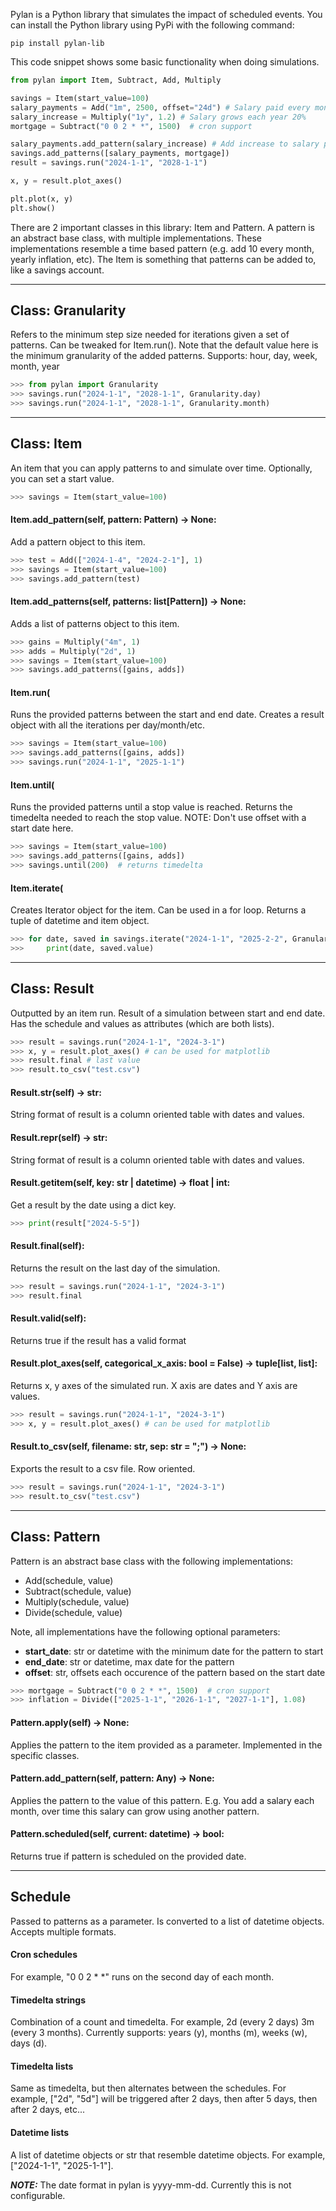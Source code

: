 

Pylan is a Python library that simulates the impact of scheduled events. You can install the Python library using PyPi with the following command:

```
pip install pylan-lib
```

This code snippet shows some basic functionality when doing simulations.

```python
from pylan import Item, Subtract, Add, Multiply

savings = Item(start_value=100)
salary_payments = Add("1m", 2500, offset="24d") # Salary paid every month at the 24th
salary_increase = Multiply("1y", 1.2) # Salary grows each year 20%
mortgage = Subtract("0 0 2 * *", 1500)  # cron support

salary_payments.add_pattern(salary_increase) # Add increase to salary pattern
savings.add_patterns([salary_payments, mortgage])
result = savings.run("2024-1-1", "2028-1-1")

x, y = result.plot_axes()

plt.plot(x, y)
plt.show()

```

There are 2 important classes in this library: Item and Pattern. A pattern is an abstract base class, with multiple implementations. These implementations resemble a time based pattern (e.g. add 10 every month, yearly inflation, etc). The Item is something that patterns can be added to, like a savings account.



---
## Class: Granularity


Refers to the minimum step size needed for iterations given a set of patterns. Can be
tweaked for Item.run(). Note that the default value here is the minimum granularity
of the added patterns. Supports: hour, day, week, month, year

```python
>>> from pylan import Granularity
>>> savings.run("2024-1-1", "2028-1-1", Granularity.day)
>>> savings.run("2024-1-1", "2028-1-1", Granularity.month)
```


---
## Class: Item


An item that you can apply patterns to and simulate over time. Optionally, you can
set a start value.

```python
>>> savings = Item(start_value=100)
```

#### Item.add_pattern(self, pattern: Pattern) -> None:


Add a pattern object to this item.

```python
>>> test = Add(["2024-1-4", "2024-2-1"], 1)
>>> savings = Item(start_value=100)
>>> savings.add_pattern(test)
```

#### Item.add_patterns(self, patterns: list[Pattern]) -> None:


Adds a list of patterns object to this item.

```python
>>> gains = Multiply("4m", 1)
>>> adds = Multiply("2d", 1)
>>> savings = Item(start_value=100)
>>> savings.add_patterns([gains, adds])
```

#### Item.run(


Runs the provided patterns between the start and end date. Creates a result
object with all the iterations per day/month/etc.

```python
>>> savings = Item(start_value=100)
>>> savings.add_patterns([gains, adds])
>>> savings.run("2024-1-1", "2025-1-1")
```

#### Item.until(


Runs the provided patterns until a stop value is reached. Returns the timedelta
needed to reach the stop value. NOTE: Don't use offset with a start date here.

```python
>>> savings = Item(start_value=100)
>>> savings.add_patterns([gains, adds])
>>> savings.until(200)  # returns timedelta
```

#### Item.iterate(


Creates Iterator object for the item. Can be used in a for loop. Returns a tuple
of datetime and item object.

```python
>>> for date, saved in savings.iterate("2024-1-1", "2025-2-2", Granularity.day):
>>>     print(date, saved.value)
```


---
## Class: Result


Outputted by an item run. Result of a simulation between start and end date. Has the
schedule and values as attributes (which are both lists).

```python
>>> result = savings.run("2024-1-1", "2024-3-1")
>>> x, y = result.plot_axes() # can be used for matplotlib
>>> result.final # last value
>>> result.to_csv("test.csv")
```

#### Result.__str__(self) -> str:


String format of result is a column oriented table with dates and values.

#### Result.__repr__(self) -> str:


String format of result is a column oriented table with dates and values.

#### Result.__getitem__(self, key: str | datetime) -> float | int:


Get a result by the date using a dict key.

```python
>>> print(result["2024-5-5"])
```

#### Result.final(self):


Returns the result on the last day of the simulation.

```python
>>> result = savings.run("2024-1-1", "2024-3-1")
>>> result.final
```

#### Result.valid(self):


Returns true if the result has a valid format

#### Result.plot_axes(self, categorical_x_axis: bool = False) -> tuple[list, list]:


Returns x, y axes of the simulated run. X axis are dates and Y axis are values.

```python
>>> result = savings.run("2024-1-1", "2024-3-1")
>>> x, y = result.plot_axes() # can be used for matplotlib
```

#### Result.to_csv(self, filename: str, sep: str = ";") -> None:


Exports the result to a csv file. Row oriented.

```python
>>> result = savings.run("2024-1-1", "2024-3-1")
>>> result.to_csv("test.csv")
```


---
## Class: Pattern


Pattern is an abstract base class with the following implementations:
- Add(schedule, value)
- Subtract(schedule, value)
- Multiply(schedule, value)
- Divide(schedule, value)

Note, all implementations have the following optional parameters:
- __start_date__: str or datetime with the minimum date for the pattern to start
- __end_date__: str or datetime, max date for the pattern
- __offset__: str, offsets each occurence of the pattern based on the start date

```python
>>> mortgage = Subtract("0 0 2 * *", 1500)  # cron support
>>> inflation = Divide(["2025-1-1", "2026-1-1", "2027-1-1"], 1.08)
```

#### Pattern.apply(self) -> None:


Applies the pattern to the item provided as a parameter. Implemented in the
specific classes.

#### Pattern.add_pattern(self, pattern: Any) -> None:


Applies the pattern to the value of this pattern. E.g. You add a salary each month,
over time this salary can grow using another pattern.

#### Pattern.scheduled(self, current: datetime) -> bool:


Returns true if pattern is scheduled on the provided date.


---

## Schedule

Passed to patterns as a parameter. Is converted to a list of datetime objects. Accepts multiple formats.

#### Cron schedules
For example, "0 0 2 * *" runs on the second day of each month.

#### Timedelta strings
Combination of a count and timedelta. For example, 2d (every 2 days) 3m (every 3 months). Currently supports: years (y), months (m), weeks (w), days (d).

#### Timedelta lists
Same as timedelta, but then alternates between the schedules. For example, ["2d", "5d"] will be triggered after 2 days, then after 5 days, then after 2 days, etc...

#### Datetime lists
A list of datetime objects or str that resemble datetime objects. For example, ["2024-1-1", "2025-1-1"].

**_NOTE:_**  The date format in pylan is yyyy-mm-dd. Currently this is not configurable.


